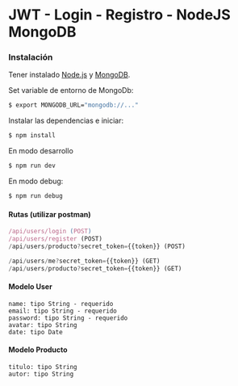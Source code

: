 # JWT - Login - Registro - NodeJS  MongoDB

### Instalación

Tener instalado [Node.js](https://nodejs.org/) y [MongoDB](https://www.mongodb.com/es).

Set variable de entorno de MongoDb:

```sh
$ export MONGODB_URL="mongodb://..."
```

Instalar las dependencias e iniciar:

```sh
$ npm install
```

En modo desarrollo

```sh
$ npm run dev
```

En modo debug:

```sh
$ npm run debug
```


#### Rutas (utilizar postman)


```js
/api/users/login (POST)
/api/users/register (POST)
/api/users/producto?secret_token={{token}} (POST)

/api/users/me?secret_token={{token}} (GET)
/api/users/producto?secret_token={{token}} (GET)
```
#### Modelo User

```
name: tipo String - requerido
email: tipo String - requerido
password: tipo String - requerido
avatar: tipo String
date: tipo Date
```

#### Modelo Producto

```
titulo: tipo String
autor: tipo String
```